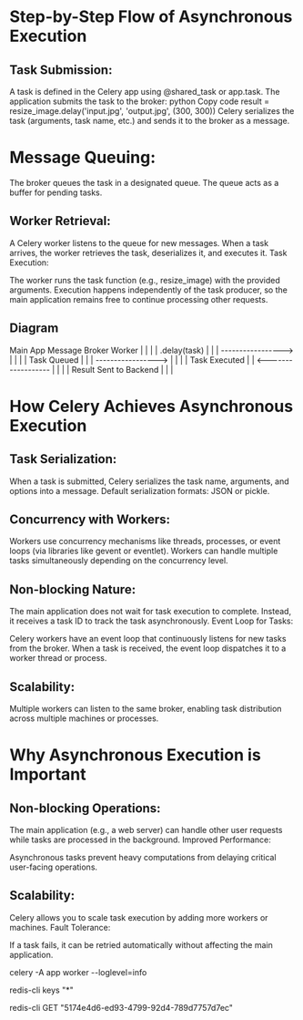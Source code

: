 # Step-by-Step Flow of Asynchronous Execution
## Task Submission:

A task is defined in the Celery app using @shared_task or app.task.
The application submits the task to the broker:
python
Copy code
result = resize_image.delay('input.jpg', 'output.jpg', (300, 300))
Celery serializes the task (arguments, task name, etc.) and sends it to the broker as a message.

# Message Queuing:

The broker queues the task in a designated queue.
The queue acts as a buffer for pending tasks.

## Worker Retrieval:

A Celery worker listens to the queue for new messages.
When a task arrives, the worker retrieves the task, deserializes it, and executes it.
Task Execution:

The worker runs the task function (e.g., resize_image) with the provided arguments.
Execution happens independently of the task producer, so the main application remains free to continue processing other requests.



## Diagram

Main App          Message Broker           Worker
  |                    |                     |
  | .delay(task)       |                     |
  | -----------------> |                     |
  |                    |  Task Queued        |
  |                    | ----------------->  |
  |                    |                     | Task Executed
  |                    | <------------------ |
  |                    |                     | Result Sent to Backend
  |                    |                     |



# How Celery Achieves Asynchronous Execution
## Task Serialization:

When a task is submitted, Celery serializes the task name, arguments, and options into a message.
Default serialization formats: JSON or pickle.

## Concurrency with Workers:

Workers use concurrency mechanisms like threads, processes, or event loops (via libraries like gevent or eventlet).
Workers can handle multiple tasks simultaneously depending on the concurrency level.

## Non-blocking Nature:

The main application does not wait for task execution to complete.
Instead, it receives a task ID to track the task asynchronously.
Event Loop for Tasks:

Celery workers have an event loop that continuously listens for new tasks from the broker.
When a task is received, the event loop dispatches it to a worker thread or process.

## Scalability:

Multiple workers can listen to the same broker, enabling task distribution across multiple machines or processes.



# Why Asynchronous Execution is Important
## Non-blocking Operations:

The main application (e.g., a web server) can handle other user requests while tasks are processed in the background.
Improved Performance:

Asynchronous tasks prevent heavy computations from delaying critical user-facing operations.
## Scalability:

Celery allows you to scale task execution by adding more workers or machines.
Fault Tolerance:

If a task fails, it can be retried automatically without affecting the main application.

celery -A app worker --loglevel=info



redis-cli keys "*"

redis-cli GET "5174e4d6-ed93-4799-92d4-789d7757d7ec"

